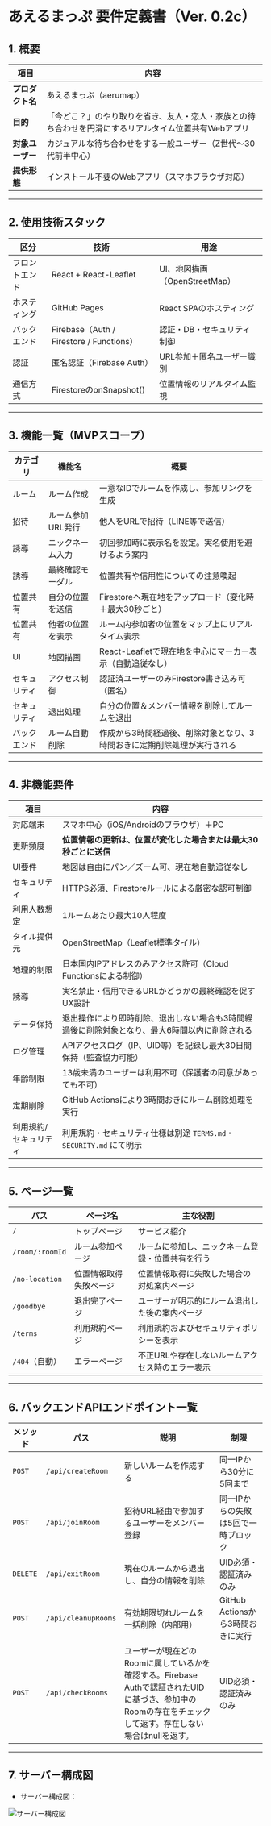 # あえるまっぷ 要件定義書（Ver. 0.2c）

## 1. 概要

| 項目           | 内容 |
|----------------|------|
| **プロダクト名** | あえるまっぷ（aerumap） |
| **目的**       | 「今どこ？」のやり取りを省き、友人・恋人・家族との待ち合わせを円滑にするリアルタイム位置共有Webアプリ |
| **対象ユーザー** | カジュアルな待ち合わせをする一般ユーザー（Z世代〜30代前半中心） |
| **提供形態**   | インストール不要のWebアプリ（スマホブラウザ対応） |

---

## 2. 使用技術スタック

| 区分             | 技術                            | 用途                                   |
|------------------|----------------------------------|----------------------------------------|
| フロントエンド   | React + React-Leaflet           | UI、地図描画（OpenStreetMap）         |
| ホスティング     | GitHub Pages                    | React SPAのホスティング               |
| バックエンド     | Firebase（Auth / Firestore / Functions） | 認証・DB・セキュリティ制御            |
| 認証             | 匿名認証（Firebase Auth）       | URL参加＋匿名ユーザー識別             |
| 通信方式         | FirestoreのonSnapshot()         | 位置情報のリアルタイム監視            |

---

## 3. 機能一覧（MVPスコープ）

| カテゴリ     | 機能名               | 概要 |
|--------------|----------------------|------|
| ルーム        | ルーム作成            | 一意なIDでルームを作成し、参加リンクを生成 |
| 招待          | ルーム参加URL発行     | 他人をURLで招待（LINE等で送信） |
| 誘導          | ニックネーム入力       | 初回参加時に表示名を設定。実名使用を避けるよう案内 |
| 誘導          | 最終確認モーダル       | 位置共有や信用性についての注意喚起 |
| 位置共有      | 自分の位置を送信      | Firestoreへ現在地をアップロード（変化時＋最大30秒ごと） |
| 位置共有      | 他者の位置を表示      | ルーム内参加者の位置をマップ上にリアルタイム表示 |
| UI            | 地図描画             | React-Leafletで現在地を中心にマーカー表示（自動追従なし） |
| セキュリティ  | アクセス制御          | 認証済ユーザーのみFirestore書き込み可（匿名） |
| セキュリティ  | 退出処理              | 自分の位置＆メンバー情報を削除してルームを退出 |
| バックエンド  | ルーム自動削除        | 作成から3時間経過後、削除対象となり、3時間おきに定期削除処理が実行される |

---

## 4. 非機能要件

| 項目             | 内容 |
|------------------|------|
| 対応端末         | スマホ中心（iOS/Androidのブラウザ）＋PC |
| 更新頻度         | **位置情報の更新は、位置が変化した場合または最大30秒ごとに送信** |
| UI要件           | 地図は自由にパン／ズーム可、現在地自動追従なし |
| セキュリティ     | HTTPS必須、Firestoreルールによる厳密な認可制御 |
| 利用人数想定     | 1ルームあたり最大10人程度 |
| タイル提供元     | OpenStreetMap（Leaflet標準タイル） |
| 地理的制限       | 日本国内IPアドレスのみアクセス許可（Cloud Functionsによる制御） |
| 誘導             | 実名禁止・信用できるURLかどうかの最終確認を促すUX設計 |
| データ保持       | 退出操作により即時削除、退出しない場合も3時間経過後に削除対象となり、最大6時間以内に削除される |
| ログ管理         | APIアクセスログ（IP、UID等）を記録し最大30日間保持（監査協力可能） |
| 年齢制限         | 13歳未満のユーザーは利用不可（保護者の同意があっても不可） |
| 定期削除         | GitHub Actionsにより3時間おきにルーム削除処理を実行 |
| 利用規約/セキュリティ | 利用規約・セキュリティ仕様は別途 `TERMS.md`・`SECURITY.md` にて明示 |

---

## 5. ページ一覧

| パス | ページ名 | 主な役割 |
|------|----------|----------|
| `/` | トップページ | サービス紹介 |
| `/room/:roomId` | ルーム参加ページ | ルームに参加し、ニックネーム登録・位置共有を行う |
| `/no-location` | 位置情報取得失敗ページ | 位置情報取得に失敗した場合の対処案内ページ |
| `/goodbye` | 退出完了ページ | ユーザーが明示的にルーム退出した後の案内ページ |
| `/terms` | 利用規約ページ | 利用規約およびセキュリティポリシーを表示 |
| `/404`（自動） | エラーページ | 不正URLや存在しないルームアクセス時のエラー表示 |

---

## 6. バックエンドAPIエンドポイント一覧

| メソッド | パス | 説明 | 制限 |
|----------|------|------|------|
| `POST` | `/api/createRoom` | 新しいルームを作成する | 同一IPから30分に5回まで |
| `POST` | `/api/joinRoom` | 招待URL経由で参加するユーザーをメンバー登録 | 同一IPからの失敗は5回で一時ブロック |
| `DELETE` | `/api/exitRoom` | 現在のルームから退出し、自分の情報を削除 | UID必須・認証済みのみ |
| `POST` | `/api/cleanupRooms` | 有効期限切れルームを一括削除（内部用） | GitHub Actionsから3時間おきに実行 |
| `POST` | `/api/checkRooms` | ユーザーが現在どのRoomに属しているかを確認する。Firebase Authで認証されたUIDに基づき、参加中のRoomの存在をチェックして返す。存在しない場合はnullを返す。 | UID必須・認証済みのみ |


---

## 7. サーバー構成図

* サーバー構成図：

![サーバー構成図](server.drawio.png)

